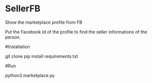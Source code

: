 # SellerFB

Show the marketplace profile from FB

Put the Facebook Id of the profile to find the seller informations of the person.


#Installation

git clone 
pip install requirements.txt

#Run

python3 marketplace.py
